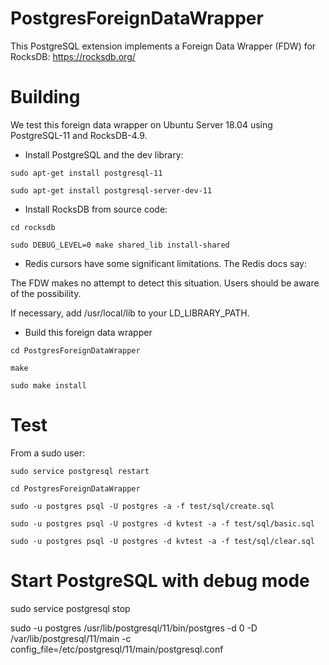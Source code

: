 # PostgresForeignDataWrapper

This PostgreSQL extension implements a Foreign Data Wrapper (FDW) for RocksDB: https://rocksdb.org/

# Building

We test this foreign data wrapper on Ubuntu Server 18.04 using PostgreSQL-11 and RocksDB-4.9.

* Install PostgreSQL and the dev library:

```
sudo apt-get install postgresql-11

sudo apt-get install postgresql-server-dev-11
```

- Install RocksDB from source code:

```
cd rocksdb

sudo DEBUG_LEVEL=0 make shared_lib install-shared
```

  - Redis cursors have some significant limitations. The Redis docs say:

  The FDW makes no attempt to detect this situation. Users should be aware of
  the possibility.

  If necessary, add /usr/local/lib to your LD_LIBRARY_PATH.
  


- Build this foreign data wrapper

```
cd PostgresForeignDataWrapper 

make

sudo make install
```

# Test

From a sudo user:

```
sudo service postgresql restart  

cd PostgresForeignDataWrapper

sudo -u postgres psql -U postgres -a -f test/sql/create.sql 

sudo -u postgres psql -U postgres -d kvtest -a -f test/sql/basic.sql 

sudo -u postgres psql -U postgres -d kvtest -a -f test/sql/clear.sql  
```

# Start PostgreSQL with debug mode

sudo service postgresql stop  

sudo -u postgres /usr/lib/postgresql/11/bin/postgres -d 0 -D /var/lib/postgresql/11/main -c config_file=/etc/postgresql/11/main/postgresql.conf  
